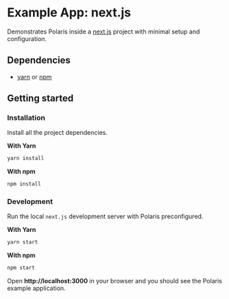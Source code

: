# Example App: next.js

Demonstrates Polaris inside a [next.js](https://nextjs.org) project with minimal setup and configuration.

## Dependencies

- [yarn](https://github.com/yarnpkg/yarn/) or [npm](https://www.npmjs.com/)

## Getting started

### Installation

Install all the project dependencies.

**With Yarn**

```bash
yarn install
```

**With npm**

```bash
npm install
```

### Development

Run the local `next.js` development server with Polaris preconfigured.

**With Yarn**

```bash
yarn start
```

**With npm**

```bash
npm start
```

Open **http://localhost:3000** in your browser and you should see the Polaris example application.
